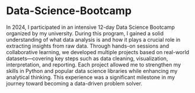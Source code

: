 # Data-Science-Bootcamp
In 2024, I participated in an intensive 12-day Data Science Bootcamp organized by my university. During this program, I gained a solid understanding of what data analysis is and how it plays a crucial role in extracting insights from raw data. Through hands-on sessions and collaborative learning, we developed multiple projects based on real-world datasets—covering key steps such as data cleaning, visualization, interpretation, and reporting. Each project allowed me to strengthen my skills in Python and popular data science libraries while enhancing my analytical thinking. This experience was a significant milestone in my journey toward becoming a data-driven problem solver.

